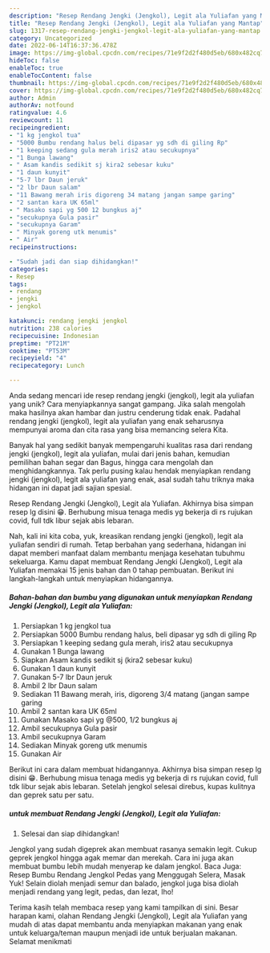 ```yaml
---
description: "Resep Rendang Jengki (Jengkol), Legit ala Yuliafan yang Mantap"
title: "Resep Rendang Jengki (Jengkol), Legit ala Yuliafan yang Mantap"
slug: 1317-resep-rendang-jengki-jengkol-legit-ala-yuliafan-yang-mantap
category: Uncategorized
date: 2022-06-14T16:37:36.478Z
image: https://img-global.cpcdn.com/recipes/71e9f2d2f480d5eb/680x482cq70/rendang-jengki-jengkol-legit-ala-yuliafan-foto-resep-utama.jpg
hideToc: false
enableToc: true
enableTocContent: false
thumbnail: https://img-global.cpcdn.com/recipes/71e9f2d2f480d5eb/680x482cq70/rendang-jengki-jengkol-legit-ala-yuliafan-foto-resep-utama.jpg
cover: https://img-global.cpcdn.com/recipes/71e9f2d2f480d5eb/680x482cq70/rendang-jengki-jengkol-legit-ala-yuliafan-foto-resep-utama.jpg
author: Admin
authorAv: notfound
ratingvalue: 4.6
reviewcount: 11
recipeingredient:
- "1 kg jengkol tua"
- "5000 Bumbu rendang halus beli dipasar yg sdh di giling Rp"
- "1 keeping sedang gula merah iris2 atau secukupnya"
- "1 Bunga lawang"
- " Asam kandis sedikit sj kira2 sebesar kuku"
- "1 daun kunyit"
- "5-7 lbr Daun jeruk"
- "2 lbr Daun salam"
- "11 Bawang merah iris digoreng 34 matang jangan sampe garing"
- "2 santan kara UK 65ml"
- " Masako sapi yg 500 12 bungkus aj"
- "secukupnya Gula pasir"
- "secukupnya Garam"
- " Minyak goreng utk menumis"
- " Air"
recipeinstructions:

- "Sudah jadi dan siap dihidangkan!"
categories:
- Resep
tags:
- rendang
- jengki
- jengkol

katakunci: rendang jengki jengkol 
nutrition: 238 calories
recipecuisine: Indonesian
preptime: "PT21M"
cooktime: "PT53M"
recipeyield: "4"
recipecategory: Lunch

---
```





Anda sedang mencari ide resep rendang jengki (jengkol), legit ala yuliafan yang unik? Cara menyiapkannya sangat gampang. Jika salah mengolah maka hasilnya akan hambar dan justru cenderung tidak enak. Padahal rendang jengki (jengkol), legit ala yuliafan yang enak seharusnya mempunyai aroma dan cita rasa yang bisa memancing selera Kita.





Banyak hal yang sedikit banyak mempengaruhi kualitas rasa dari rendang jengki (jengkol), legit ala yuliafan, mulai dari jenis bahan, kemudian pemilihan bahan segar dan Bagus, hingga cara mengolah dan menghidangkannya. Tak perlu pusing kalau hendak menyiapkan rendang jengki (jengkol), legit ala yuliafan yang enak,      asal sudah tahu triknya maka hidangan ini dapat jadi sajian spesial.














Resep Rendang Jengki (Jengkol), Legit ala Yuliafan. Akhirnya bisa simpan resep lg disini 😁. Berhubung misua tenaga medis yg bekerja di rs rujukan covid, full tdk libur sejak abis lebaran.






Nah, kali ini kita coba, yuk, kreasikan rendang jengki (jengkol), legit ala yuliafan sendiri di rumah. Tetap berbahan yang sederhana, hidangan ini dapat memberi manfaat dalam membantu menjaga kesehatan tubuhmu sekeluarga. Kamu dapat membuat Rendang Jengki (Jengkol), Legit ala Yuliafan memakai 15 jenis bahan dan 0 tahap pembuatan. Berikut ini langkah-langkah untuk menyiapkan hidangannya.

<!--inarticleads1-->

##### Bahan-bahan dan bumbu yang digunakan untuk menyiapkan Rendang Jengki (Jengkol), Legit ala Yuliafan:

1. Persiapkan 1 kg jengkol tua
1. Persiapkan 5000 Bumbu rendang halus, beli dipasar yg sdh di giling Rp
1. Persiapkan 1 keeping sedang gula merah, iris2 atau secukupnya
1. Gunakan 1 Bunga lawang
1. Siapkan  Asam kandis sedikit sj (kira2 sebesar kuku)
1. Gunakan 1 daun kunyit
1. Gunakan 5-7 lbr Daun jeruk
1. Ambil 2 lbr Daun salam
1. Sediakan 11 Bawang merah, iris, digoreng 3/4 matang (jangan sampe garing
1. Ambil 2 santan kara UK 65ml
1. Gunakan  Masako sapi yg @500, 1/2 bungkus aj
1. Ambil secukupnya Gula pasir
1. Ambil secukupnya Garam
1. Sediakan  Minyak goreng utk menumis
1. Gunakan  Air


Berikut ini cara dalam membuat hidangannya. Akhirnya bisa simpan resep lg disini 😁. Berhubung misua tenaga medis yg bekerja di rs rujukan covid, full tdk libur sejak abis lebaran. Setelah jengkol selesai direbus, kupas kulitnya dan geprek satu per satu. 

<!--inarticleads2-->

#####  untuk membuat Rendang Jengki (Jengkol), Legit ala Yuliafan:


1. Selesai dan siap dihidangkan!

Jengkol yang sudah digeprek akan membuat rasanya semakin legit. Cukup geprek jengkol hingga agak memar dan merekah. Cara ini juga akan membuat bumbu lebih mudah menyerap ke dalam jengkol. Baca Juga: Resep Bumbu Rendang Jengkol Pedas yang Menggugah Selera, Masak Yuk! Selain diolah menjadi semur dan balado, jengkol juga bisa diolah menjadi rendang yang legit, pedas, dan lezat, lho! 

Terima kasih telah membaca resep yang kami tampilkan di sini. Besar harapan kami, olahan Rendang Jengki (Jengkol), Legit ala Yuliafan yang mudah di atas dapat membantu anda menyiapkan makanan yang enak untuk keluarga/teman maupun menjadi ide untuk berjualan makanan. Selamat menikmati
